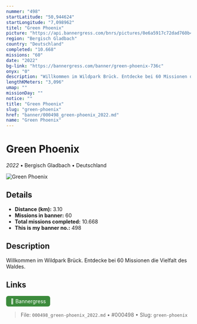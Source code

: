 ```yaml
---
nummer: "498"
startLatitude: "50,944624"
startLongitude: "7,098962"
titel: "Green Phoenix"
picture: "https://api.bannergress.com/bnrs/pictures/0e6a5917c72dad760b4cfe201e90e9f5"
region: "Bergisch Gladbach"
country: "Deutschland"
completed: "10.668"
missions: "60"
date: "2022"
bg-link: "https://bannergress.com/banner/green-phoenix-736c"
onyx: "0"
description: "Willkommen im Wildpark Brück. Entdecke bei 60 Missionen die Vielfalt des Waldes."
lengthKMeters: "3,096"
umap: ""
missionDay: ""
notice: ""
title: "Green Phoenix"
slug: "green-phoenix"
href: "banner/000498_green-phoenix_2022.md"
name: "Green Phoenix"
---
```

# Green Phoenix

*2022* • Bergisch Gladbach • Deutschland

![Green Phoenix](https://api.bannergress.com/bnrs/pictures/0e6a5917c72dad760b4cfe201e90e9f5)



## Details
- **Distance (km):** 3.10
- **Missions in banner:** 60
- **Total missions completed:** 10.668
- **This is my banner no.:** 498



## Description
Willkommen im Wildpark Brück. Entdecke bei 60 Missionen die Vielfalt des Waldes.



## Links
<a href="https://bannergress.com/banner/green-phoenix-736c" target="_blank" style="display:inline-block;margin-right:8px;padding:6px 12px;background:#3c8b3c;color:#fff;text-decoration:none;border-radius:6px;">🔗 Bannergress</a>



> File: `000498_green-phoenix_2022.md`
> • #000498
> • Slug: `green-phoenix`
